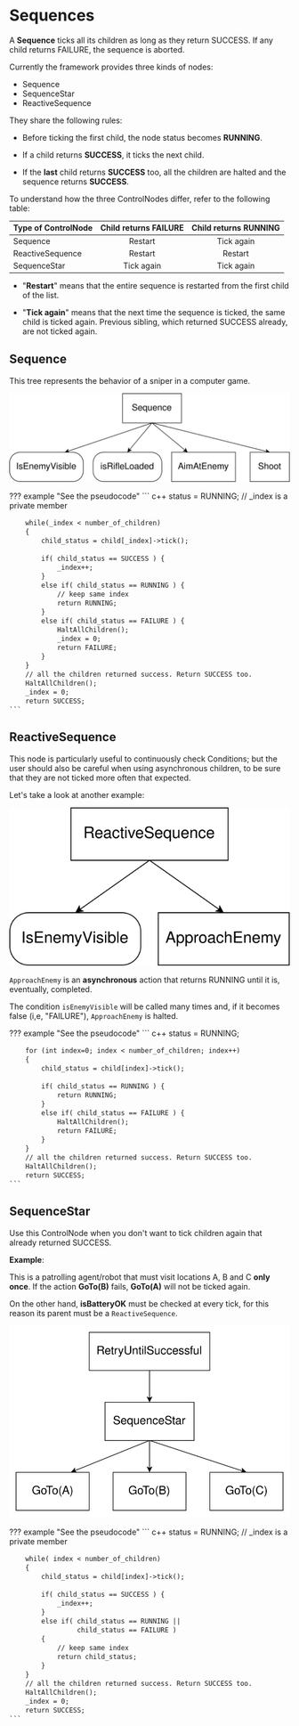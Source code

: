 # Sequences

A __Sequence__ ticks all its children as long as 
they return SUCCESS. If any child returns FAILURE, the sequence is aborted.

Currently the framework provides three kinds of nodes:

- Sequence
- SequenceStar
- ReactiveSequence

They share the following rules:

- Before ticking the first child, the node status becomes __RUNNING__.

- If a child returns __SUCCESS__, it ticks the next child.

- If the __last__ child returns __SUCCESS__ too, all the children are halted and
 the sequence returns __SUCCESS__.

To understand how the three ControlNodes differ, refer to the following table:

 
| Type of ControlNode | Child returns FAILURE  |  Child returns RUNNING |
|---|:---:|:---:|
| Sequence | Restart  | Tick again  |
| ReactiveSequence  | Restart  |  Restart |
| SequenceStar | Tick again  | Tick again  |

- "__Restart__" means that the entire sequence is restarted from the first 
  child of the list.

- "__Tick again__" means that the next time the sequence is ticked, the 
  same child is ticked again. Previous sibling, which returned SUCCESS already,
  are not ticked again.

## Sequence

This tree represents the behavior of a sniper in a computer game.

![SequenceNode](images/SequenceNode.svg)

??? example "See the pseudocode"
	``` c++
		status = RUNNING;
        // _index is a private member

		while(_index < number_of_children)
		{
			child_status = child[_index]->tick();
			
            if( child_status == SUCCESS ) {
                _index++;
			}
			else if( child_status == RUNNING ) {
                // keep same index
				return RUNNING;
			}
			else if( child_status == FAILURE ) {
				HaltAllChildren();
                _index = 0;
				return FAILURE;
			}
		}
		// all the children returned success. Return SUCCESS too.
		HaltAllChildren();
        _index = 0;
		return SUCCESS;
	```

## ReactiveSequence

This node is particularly useful to continuously check Conditions; but 
the user should also be careful when using asynchronous children, to be
sure that they are not ticked more often that expected.

Let's take a look at another example:

![ReactiveSequence](images/ReactiveSequence.svg)

`ApproachEnemy` is an __asynchronous__ action that returns RUNNING until
it is, eventually, completed.

The condition `isEnemyVisible` will be called many times and, 
if it becomes false (i,e, "FAILURE"), `ApproachEnemy` is halted. 

??? example "See the pseudocode"
	``` c++
		status = RUNNING;

		for (int index=0; index < number_of_children; index++)
		{
			child_status = child[index]->tick();
			
			if( child_status == RUNNING ) {
				return RUNNING;
			}
			else if( child_status == FAILURE ) {
				HaltAllChildren();
				return FAILURE;
			}
		}
		// all the children returned success. Return SUCCESS too.
		HaltAllChildren();
		return SUCCESS;
	```

## SequenceStar

Use this ControlNode when you don't want to tick children again that 
already returned SUCCESS.

__Example__:

This is a patrolling agent/robot that must visit locations A, B and C __only once__.
If the action __GoTo(B)__ fails, __GoTo(A)__ will not be ticked again.

On the other hand, __isBatteryOK__ must be checked at every tick, 
for this reason its parent must be a `ReactiveSequence`.

![SequenceStar](images/SequenceStar.svg)

??? example "See the pseudocode"
	``` c++
		status = RUNNING;
        // _index is a private member

		while( index < number_of_children)
		{
			child_status = child[index]->tick();
			
            if( child_status == SUCCESS ) {
                _index++;
			}
			else if( child_status == RUNNING || 
                     child_status == FAILURE ) 
            {
				// keep same index
				return child_status;
			}
		}
		// all the children returned success. Return SUCCESS too.
		HaltAllChildren();
        _index = 0;
		return SUCCESS;
	```


 
